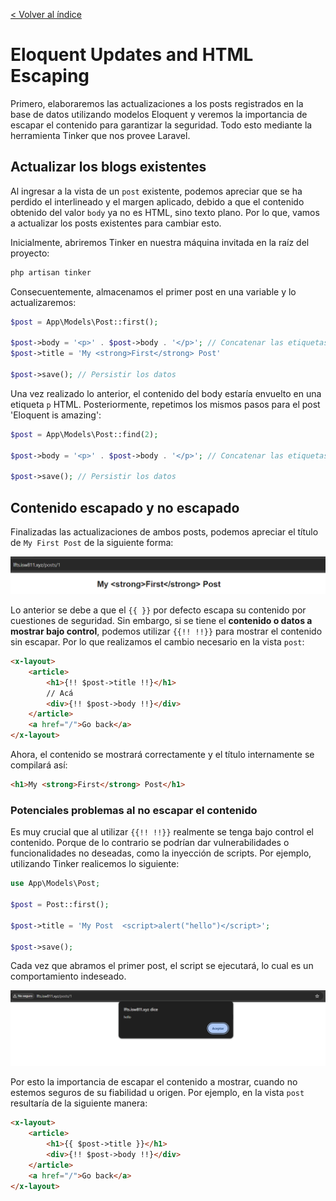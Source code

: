 [< Volver al índice](/docs/readme.md)

# Eloquent Updates and HTML Escaping

Primero, elaboraremos las actualizaciones a los posts registrados en la base de datos utilizando modelos Eloquent y veremos la importancia de escapar el contenido para garantizar la seguridad. Todo esto mediante la herramienta Tinker que nos provee Laravel.

## Actualizar los blogs existentes

Al ingresar a la vista de un `post` existente, podemos apreciar que se ha perdido el interlineado y el margen aplicado, debido a que el contenido obtenido del valor `body` ya no es HTML, sino texto plano. Por lo que, vamos a actualizar los posts existentes para cambiar esto.

Inicialmente, abriremos Tinker en nuestra máquina invitada en la raíz del proyecto:

```bash
php artisan tinker
```

Consecuentemente, almacenamos el primer post en una variable y lo actualizaremos:

```php
$post = App\Models\Post::first();

$post->body = '<p>' . $post->body . '</p>'; // Concatenar las etiquetas p al texto plano
$post->title = 'My <strong>First</strong> Post'

$post->save(); // Persistir los datos
```

Una vez realizado lo anterior, el contenido del body estaría envuelto en una etiqueta `p` HTML. Posteriormente, repetimos los mismos pasos para el post 'Eloquent is amazing':

```php
$post = App\Models\Post::find(2);

$post->body = '<p>' . $post->body . '</p>'; // Concatenar las etiquetas p al texto plano

$post->save(); // Persistir los datos
```

## Contenido escapado y no escapado

Finalizadas las actualizaciones de ambos posts, podemos apreciar el título de `My First Post` de la siguiente forma:

![Título con contenido HTML escapado del post con el ID 1](images/contenido-html-escapado-v17.png)

Lo anterior se debe a que el `{{ }}` por defecto escapa su contenido por cuestiones de seguridad. Sin embargo, si se tiene el **contenido o datos a mostrar bajo control**, podemos utilizar `{{!! !!}}` para mostrar el contenido sin escapar. Por lo que realizamos el cambio necesario en la vista `post`:

```html
<x-layout>
    <article>
        <h1>{!! $post->title !!}</h1>
        // Acá
        <div>{!! $post->body !!}</div>
    </article>
    <a href="/">Go back</a>
</x-layout>
```

Ahora, el contenido se mostrará correctamente y el título internamente se compilará así:

```html
<h1>My <strong>First</strong> Post</h1>
```

### Potenciales problemas al no escapar el contenido

Es muy crucial que al utilizar `{{!! !!}}` realmente se tenga bajo control el contenido. Porque de lo contrario se podrían dar vulnerabilidades o funcionalidades no deseadas, como la inyección de scripts. Por ejemplo, utilizando Tinker realicemos lo siguiente:

```php
use App\Models\Post;

$post = Post::first();

$post->title = 'My Post  <script>alert("hello")</script>';

$post->save();
```

Cada vez que abramos el primer post, el script se ejecutará, lo cual es un comportamiento indeseado.

![Resultado del script insertado en el título](images/script-insertado-titulo-v17.png)

Por esto la importancia de escapar el contenido a mostrar, cuando no estemos seguros de su fiabilidad u origen. Por ejemplo, en la vista `post` resultaría de la siguiente manera:

```html
<x-layout>
    <article>
        <h1>{{ $post->title }}</h1>
        <div>{!! $post->body !!}</div>
    </article>
    <a href="/">Go back</a>
</x-layout>
```
